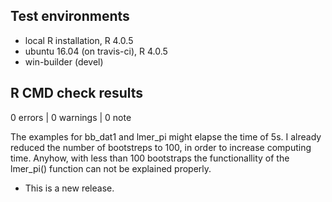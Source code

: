 ## Test environments
* local R installation, R 4.0.5
* ubuntu 16.04 (on travis-ci), R 4.0.5
* win-builder (devel)

## R CMD check results

0 errors | 0 warnings | 0 note

The examples for bb_dat1 and lmer_pi might elapse the time of 5s. I already 
reduced the number of bootstreps to 100, in order to increase computing time.
Anyhow, with less than 100 bootstraps the functionallity of the lmer_pi() function
can not be explained properly.

* This is a new release.
